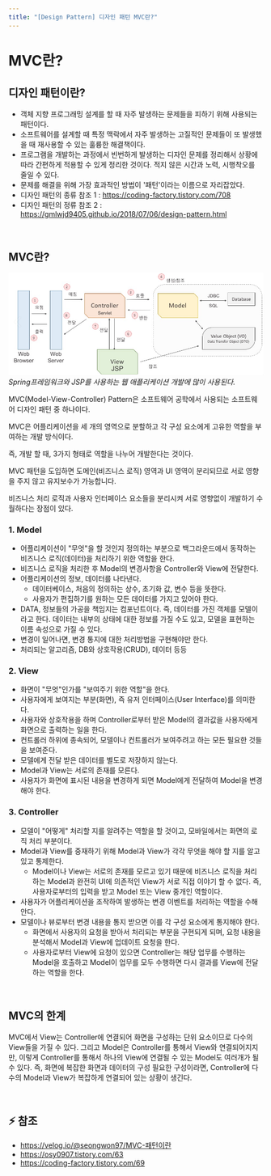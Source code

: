 ```yaml
---
title: "[Design Pattern] 디자인 패턴 MVC란?"
---
```


# MVC란?


## 디자인 패턴이란?

* 객체 지향 프로그래밍 설계를 할 때 자주 발생하는 문제들을 피하기 위해 사용되는 패턴이다.
* 소프트웨어를 설계할 때 특정 맥락에서 자주 발생하는 고질적인 문제들이 또 발생했을 때 재사용할 수 있는 훌륭한 해결책이다.
* 프로그램을 개발하는 과정에서 빈번하게  발생하는 디자인 문제를 정리해서 상황에 따라 간편하게 적용할 수 있게 정리한 것이다. 적지 않은 시간과 노력, 시행착오를 줄일 수 있다.
* 문제를 해결을 위해 가장 효과적인 방법이 '패턴'이라는 이름으로 자리잡았다.
* 디자인 패턴의 종류 참조 1 : <a href="https://coding-factory.tistory.com/708">https://coding-factory.tistory.com/708</a>
* 디자인 패턴의 정류 참조 2 : <a href="https://gmlwjd9405.github.io/2018/07/06/design-pattern.html">https://gmlwjd9405.github.io/2018/07/06/design-pattern.html</a>

<br>

## MVC란?

![missing](../assets/img/2022/221124_5.png)*Spring프레임워크와 JSP를 사용하는 웹 애플리케이션 개발에 많이 사용된다.*

MVC(Model-View-Controller) Pattern은 소프트웨어 공학에서 사용되는 소프트웨어 디자인 패턴 중 하나이다. 

MVC은 어플리케이션을 세 개의 영역으로 분할하고 각 구성 요소에게 고유한 역할을 부여하는 개발 방식이다.

즉, 개발 할 때, 3가지 형태로 역할을 나누어 개발한다는 것이다.

MVC 패턴을 도입하면 도메인(비즈니스 로직) 영역과 UI 영역이 분리되므로 서로 영향을 주지 않고 유지보수가 가능합니다.

비즈니스 처리 로직과 사용자 인터페이스 요소들을 분리시켜 서로 영향없이 개발하기 수월하다는 장점이 있다.


### 1. Model
* 어플리케이션이 "무엇"을 할 것인지 정의하는 부분으로 백그라운드에서 동작하는 비즈니스 로직(데이터)을 처리하기 위한 역할을 한다.
* 비즈니스 로직을 처리한 후 Model의 변경사항을 Controller와 View에 전달한다.
* 어플리케이션의 정보, 데이터를 나타낸다.
  - 데이터베이스, 처음의 정의하는 상수, 초기화 값, 변수 등을 뜻한다. 
  - 사용자가 편집하기를 원하는 모든 데이터를 가지고 있어야 한다.
* DATA, 정보들의 가공을 책임지는 컴포넌트이다. 즉, 데이터를 가진 객체를 모델이라고 한다. 데이터는 내부의 상태에 대한 정보를 가질 수도 있고, 모델을 표현하는 이름 속성으로 가질 수 있다.
* 변경이 일어나면, 변경 통지에 대한 처리방법을 구현해야만 한다.
* 처리되는 알고리즘, DB와 상호작용(CRUD), 데이터 등등


### 2. View
* 화면이 "무엇"인가를 "보여주기 위한 역할"을 한다.
* 사용자에게 보여지는 부분(화면), 즉 유저 인터페이스(User Interface)를 의미한다.
* 사용자와 상호작용을 하며 Controller로부터 받은 Model의 결과값을 사용자에게 화면으로 출력하는 일을 한다.
* 컨트롤러 하위에 종속되어, 모델이나 컨트롤러가 보여주려고 하는 모든 필요한 것들을 보여준다.
* 모델에게 전달 받은 데이터를 별도로 저장하지 않는다.
* Model과 View는 서로의 존재를 모른다.
* 사용자가 화면에 표시된 내용을 변경하게 되면 Model에게 전달하여 Model을 변경해야 한다.


### 3. Controller
* 모델이 "어떻게" 처리할 지를 알려주는 역할을 할 것이고, 모바일에서는 화면의 로직 처리 부분이다.
* Model과 View를 중재하기 위해 Model과 View가 각각 무엇을 해야 할 지를 알고 있고 통제한다.
  - Model이나 View는 서로의 존재를 모르고 있기 때문에 비즈니스 로직을 처리하는 Model과 완전히 UI에 의존적인 View가 서로 직접 이야기 할 수 없다. 즉, 사용자로부터의 입력을 받고 Model 또는 View 중개인 역할이다.
* 사용자가 어플리케이션을 조작하여 발생하는 변경 이벤트를 처리하는 역할을 수해안다.
* 모델이나 뷰로부터 변경 내용을 통지 받으면 이를 각 구성 요소에게 통지해야 한다.
  - 화면에서 사용자의 요청을 받아서 처리되는 부분을 구현되게 되며, 요청 내용을 분석해서 Model과 View에 업데이트 요청을 한다.
  - 사용자로부터 View에 요청이 있으면 Controller는 해당 업무를 수행하는 Model을 호출하고 Model이 업무를 모두 수행하면 다시 결과를 View에 전달하는 역할을 한다.

<br>

## MVC의 한계

MVC에서 View는 Controller에 연결되어 화면을 구성하는 단위 요소이므로 다수의 View들을 가질 수 있다. 그리고 Model은 Controller를 통해서 View와 연결되어지지만, 이렇게 Controller를 통해서 하나의 View에 연결될 수 있는 Model도 여러개가 될 수 있다. 즉, 화면에 복잡한 화면과 데이터의 구성 필요한 구성이라면, Controller에 다수의 Model과 View가 복잡하게 연결되어 있는 상황이 생긴다. 

<br>

## ⚡ 참조 
* <a href="https://velog.io/@seongwon97/MVC-패턴이란">https://velog.io/@seongwon97/MVC-패턴이란</a>
* <a href="https://osy0907.tistory.com/63">https://osy0907.tistory.com/63</a>
* <a href=" https://coding-factory.tistory.com/69"> https://coding-factory.tistory.com/69</a>

<br>
